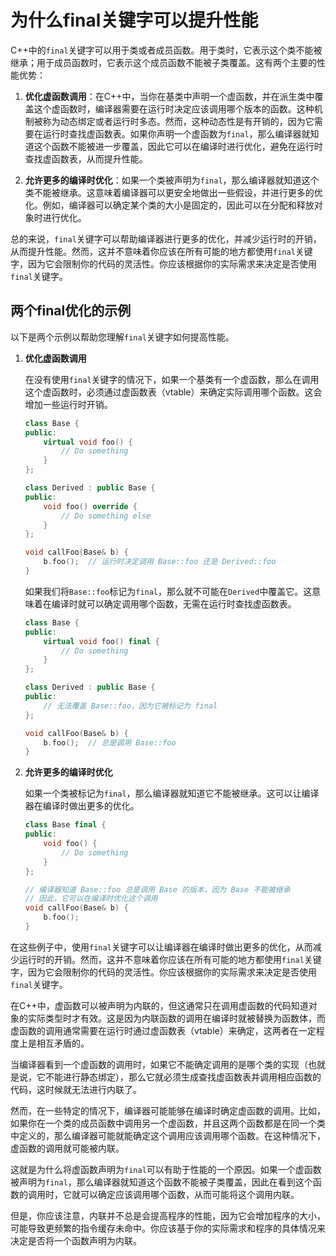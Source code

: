 # 为什么final关键字可以提升性能

C++中的`final`关键字可以用于类或者成员函数。用于类时，它表示这个类不能被继承；用于成员函数时，它表示这个成员函数不能被子类覆盖。这有两个主要的性能优势：

1. **优化虚函数调用**：在C++中，当你在基类中声明一个虚函数，并在派生类中覆盖这个虚函数时，编译器需要在运行时决定应该调用哪个版本的函数。这种机制被称为动态绑定或者运行时多态。然而，这种动态性是有开销的，因为它需要在运行时查找虚函数表。如果你声明一个虚函数为`final`，那么编译器就知道这个函数不能被进一步覆盖，因此它可以在编译时进行优化，避免在运行时查找虚函数表，从而提升性能。

2. **允许更多的编译时优化**：如果一个类被声明为`final`，那么编译器就知道这个类不能被继承。这意味着编译器可以更安全地做出一些假设，并进行更多的优化。例如，编译器可以确定某个类的大小是固定的，因此可以在分配和释放对象时进行优化。

总的来说，`final`关键字可以帮助编译器进行更多的优化，并减少运行时的开销，从而提升性能。然而，这并不意味着你应该在所有可能的地方都使用`final`关键字，因为它会限制你的代码的灵活性。你应该根据你的实际需求来决定是否使用`final`关键字。

## 两个final优化的示例

以下是两个示例以帮助您理解`final`关键字如何提高性能。

1. **优化虚函数调用**

   在没有使用`final`关键字的情况下，如果一个基类有一个虚函数，那么在调用这个虚函数时，必须通过虚函数表（vtable）来确定实际调用哪个函数。这会增加一些运行时开销。

   ```cpp
   class Base {
   public:
       virtual void foo() {
           // Do something
       }
   };

   class Derived : public Base {
   public:
       void foo() override {
           // Do something else
       }
   };

   void callFoo(Base& b) {
       b.foo();  // 运行时决定调用 Base::foo 还是 Derived::foo
   }
   ```

   如果我们将`Base::foo`标记为`final`，那么就不可能在`Derived`中覆盖它。这意味着在编译时就可以确定调用哪个函数，无需在运行时查找虚函数表。

   ```cpp
   class Base {
   public:
       virtual void foo() final {
           // Do something
       }
   };

   class Derived : public Base {
   public:
       // 无法覆盖 Base::foo，因为它被标记为 final
   };

   void callFoo(Base& b) {
       b.foo();  // 总是调用 Base::foo
   }
   ```

2. **允许更多的编译时优化**

   如果一个类被标记为`final`，那么编译器就知道它不能被继承。这可以让编译器在编译时做出更多的优化。

   ```cpp
   class Base final {
   public:
       void foo() {
           // Do something
       }
   };

   // 编译器知道 Base::foo 总是调用 Base 的版本，因为 Base 不能被继承
   // 因此，它可以在编译时优化这个调用
   void callFoo(Base& b) {
       b.foo();
   }
   ```

在这些例子中，使用`final`关键字可以让编译器在编译时做出更多的优化，从而减少运行时的开销。然而，这并不意味着你应该在所有可能的地方都使用`final`关键字，因为它会限制你的代码的灵活性。你应该根据你的实际需求来决定是否使用`final`关键字。

在C++中，虚函数可以被声明为内联的，但这通常只在调用虚函数的代码知道对象的实际类型时才有效。这是因为内联函数的调用在编译时就被替换为函数体，而虚函数的调用通常需要在运行时通过虚函数表（vtable）来确定，这两者在一定程度上是相互矛盾的。

当编译器看到一个虚函数的调用时，如果它不能确定调用的是哪个类的实现（也就是说，它不能进行静态绑定），那么它就必须生成查找虚函数表并调用相应函数的代码，这时候就无法进行内联了。

然而，在一些特定的情况下，编译器可能能够在编译时确定虚函数的调用。比如，如果你在一个类的成员函数中调用另一个虚函数，并且这两个函数都是在同一个类中定义的，那么编译器可能就能确定这个调用应该调用哪个函数。在这种情况下，虚函数的调用就可能被内联。

这就是为什么将虚函数声明为`final`可以有助于性能的一个原因。如果一个虚函数被声明为`final`，那么编译器就知道这个函数不能被子类覆盖，因此在看到这个函数的调用时，它就可以确定应该调用哪个函数，从而可能将这个调用内联。

但是，你应该注意，内联并不总是会提高程序的性能，因为它会增加程序的大小，可能导致更频繁的指令缓存未命中。你应该基于你的实际需求和程序的具体情况来决定是否将一个函数声明为内联。